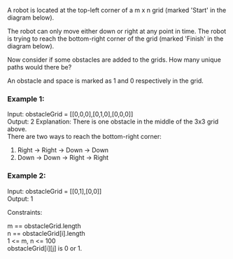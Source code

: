 A robot is located at the top-left corner of a m x n grid (marked 'Start' in the diagram below).  

The robot can only move either down or right at any point in time. The robot is trying to reach the bottom-right corner of the grid (marked 'Finish' in the diagram below).  

Now consider if some obstacles are added to the grids. How many unique paths would there be?  

An obstacle and space is marked as 1 and 0 respectively in the grid.  

 

### Example 1:  

 
Input: obstacleGrid = [[0,0,0],[0,1,0],[0,0,0]]  
Output: 2
Explanation: There is one obstacle in the middle of the 3x3 grid above.  
There are two ways to reach the bottom-right corner:  
1. Right -> Right -> Down -> Down  
2. Down -> Down -> Right -> Right  
### Example 2:  


Input: obstacleGrid = [[0,1],[0,0]]  
Output: 1  
 

 Constraints:  

m == obstacleGrid.length  
n == obstacleGrid[i].length  
1 <= m, n <= 100  
obstacleGrid[i][j] is 0 or 1.  
